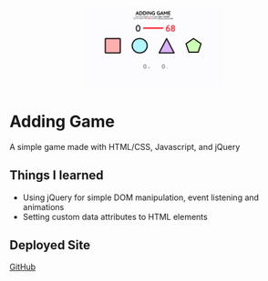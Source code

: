  <p align="center">
  <img width="50%" src="assets/images/adding-game-screenshot.png">
</p>


# Adding Game
A simple game made with HTML/CSS, Javascript, and jQuery

## Things I learned
* Using jQuery for simple DOM manipulation, event listening and animations 
* Setting custom data attributes to HTML elements

## Deployed Site
[GitHub](https://ndgithub.github.io/adding-game/)

